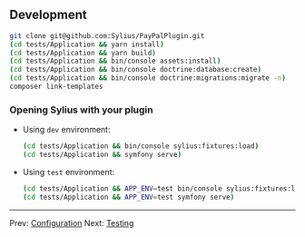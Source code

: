 ## Development

```bash
git clone git@github.com:Sylius/PayPalPlugin.git
(cd tests/Application && yarn install)
(cd tests/Application && yarn build)
(cd tests/Application && bin/console assets:install)
(cd tests/Application && bin/console doctrine:database:create)
(cd tests/Application && bin/console doctrine:migrations:migrate -n)
composer link-templates
```

### Opening Sylius with your plugin

- Using `dev` environment:

    ```bash
    (cd tests/Application && bin/console sylius:fixtures:load)
    (cd tests/Application && symfony serve)
    ```

- Using `test` environment:

    ```bash
    (cd tests/Application && APP_ENV=test bin/console sylius:fixtures:load)
    (cd tests/Application && APP_ENV=test symfony serve)
    ```

---

Prev: [Configuration](configuration.md)
Next: [Testing](testing.md)
